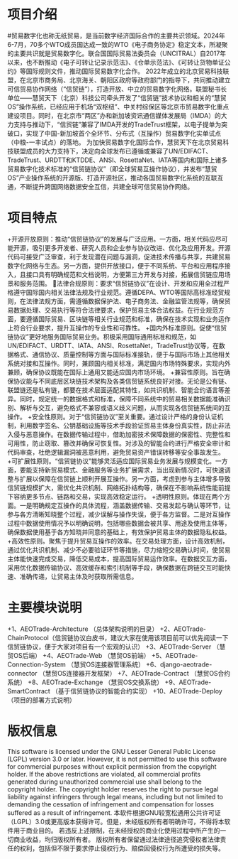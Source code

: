 # 项目介绍
#贸易数字化也称无纸贸易，是当前数字经济国际合作的主要共识领域。2024年6-7月，70多个WTO成员国达成一致的WTO《电子商务协定》稳定文本，所凝聚的主要共识就是贸易数字化。联合国国际贸易法委员会（UNCITRAL）自2017年以来，也不断推动《电子可转让记录示范法》、《仓单示范法》、《可转让货物单证公约》等国际规则文件，推动国际贸易数字化合作。
2022年成立的北京贸易科技联盟，在北京市商务局、北京海关、朝阳区政府等政府部门的指导下，共同推动建立可信贸易协作网络（“信贸链”），打造开放、中立的贸易数字化网络。联盟秘书长单位——慧贸天下（北京）科技公司牵头开发了“信贸链”技术协议和相关的“慧贸OS”操作系统，已经应用于机场“双枢纽”、中关村综保区等北京市贸易数字化重点建设项目。同时，在北京市“两区”办和新加坡资讯通信媒体发展局（IMDA）的大力支持与推动下，“信贸链”兼容了IMDA开发的TradeTrust框架，以电子提单为突破口，实现了中国-新加坡首个全环节、分布式（互操作）贸易数字化实单试点（中粮-一丰试点）的落地。
为加快贸易数字化国际合作，慧贸天下在北京贸易科技联盟成员的大力支持下，决定向全球发布已遵循或兼容了UN/EDIFACT、TradeTrust、URDTT和KTDDE、ANSI、RosettaNet、IATA等国内和国际上诸多贸易数字化技术标准的“信贸链协议”（即全球贸易互操作协议），并发布“慧贸OS”产业操作系统的开源版、打造开源社区，推动各国贸易数字化系统的互联互通，不断提升跨国网络数据安全互信，共建全球可信贸易协作网络。
# 项目特点
+开源开放原则：推动“信贸链协议”的发展与广泛应用。一方面，相关代码应尽可能开源，吸引更多开发者、研究人员和企业参与协议改进、优化及应用开发。开源代码可接受广泛审查，利于发现潜在问题与漏洞，促进技术传播与共享，共建贸易数字化网络与生态。另一方面，提供开放接口，便于不同系统、平台和应用程序接入，且接口具有明确规范和文档说明，方便第三方开发与对接，拓展信贸链应用场景和服务范围。
法律合规原则：要求“信贸链协议”在设计、开发和应用全过程严格遵守国际国内相关法律法规及行业规范。遵循DEPA、WTO等国际高标准经贸规则，在法律法规方面，需遵循数据保护法、电子商务法、金融监管法规等，确保贸易数据处理、交易执行等符合法律要求，保护贸易主体合法权益。在行业规范方面，要遵循国际贸易、区块链等相关行业规范和标准，确保在技术实现和业务运作上符合行业要求，提升互操作的专业性和可靠性。
+国内外标准原则。促使“信贸链协议”更好地服务国际贸易业务。积极采用国际通用标准和规范，如UN/EDIFACT、URDTT、IATA、ANSI、RosettaNet，TradeTrust协议等，在数据格式、通信协议、质量控制等方面与国际标准接轨，便于与国际市场上其他相关系统对接和互操作。同时，兼顾国内相关标准，满足国内市场特殊要求，实现内外兼顾，确保协议既能在国际上通用又能适应国内市场环境。
+兼容性原则。旨在确保协议能与不同底层区块链技术架构及各类信贸链系统良好对接。无论是公有链、联盟链还是私有链，都要在技术层面适配其特性，如共识机制、智能合约语言等差异。同时，规定统一的数据格式和标准，保障不同系统中的贸易相关数据能准确识别、解析与交互，避免格式不兼容或语义歧义问题，从而实现各信贸链系统间的互操作。
+安全性原则。对于“信贸链协议”至关重要。通过设计严格的身份认证机制，利用数字签名、公钥基础设施等技术手段验证贸易主体身份真实性，防止非法入侵与恶意操作。在数据传输过程中，借助加密技术保障数据的保密性、完整性和可用性，防止窃取、篡改并确保可恢复性。对涉及的智能合约进行严格安全审计和代码审查，杜绝逻辑漏洞被恶意利用，避免贸易资产错误转移等安全事故发生。
+可扩展性原则。“信贸链协议”能够灵活适应国际贸易业务发展与规模变化。一方面，要能支持新贸易模式、金融服务等业务扩展需求，当出现新情况时，可快速调整与扩展以保障在信贸链上顺利开展互操作。另一方面，考虑到参与主体增多导致信贸链规模扩大，需优化共识机制、网络拓扑结构等，确保在不影响系统性能前提下容纳更多节点、链路和交易，实现高效稳定运行。
+透明性原则。体现在两个方面。一是明确规定互操作的具体流程，涵盖数据传输、交易发起与确认等环节，让参与各方清晰知晓整个过程，减少误解与操作失误，便于各方监督。二是对互操作过程中数据使用情况予以明确说明，包括哪些数据会被共享、用途及使用主体等，确保数据使用基于各方知晓并同意的基础上，有效保护贸易主体的数据隐私权益。
+高效性原则。聚焦于提升贸易互操作的效率。在交易处理方面，设计高效机制，通过优化共识机制、减少不必要验证环节等措施，尽力缩短交易确认时间，使贸易主体能快速完成交易，降低交易成本，提高国际贸易运作效率。在数据交互方面，采用优化数据传输协议、高效缓存和索引机制等手段，确保数据在跨链交互时能快速、准确传递，让贸易主体及时获取所需信息。
# 主要模块说明
+1、AEOTrade-Architecture （总体架构说明的目录）
+2、AEOTrade-ChainProtocol（信贸链协议白皮书，建议大家在使用该项目前可以优先阅读一下信贸链协议，便于大家对项目有一个宏观的认识）
+3、AEOTrade-Server （慧贸OS后端）
+4、AEOTrade-Web （慧贸OS前端）
+5、AEOTrade-Connection-System （慧贸OS连接器管理系统）
+6、django-aeotrade-connector   （慧贸OS连接器开发框架）
+7、AEOTrade-Contract （慧贸OS合约系统）
+8、AEOTrade-Exchange （慧贸OS交换系统）
+9、AEOTrade-SmartContract （基于信贸链协议的智能合约实现）
+10、AEOTrade-Deploy （项目的部署方式说明）
# 版权信息
This software is licensed under the GNU Lesser General Public License (LGPL) version 3.0 or later. However, it is not permitted to use this software for commercial purposes without explicit permission from the copyright holder.
If the above restrictions are violated, all commercial profits generated during unauthorized commercial use shall belong to the copyright holder. 
The copyright holder reserves the right to pursue legal liability against infringers through legal means, including but not limited to demanding the cessation of infringement and compensation for losses suffered as a result of infringement.
本软件根据GNU较宽松通用公共许可证（LGPL）3.0或更高版本获得许可。但是，未经版权所有者明确许可，不得将本软件用于商业目的。
若违反上述限制，在未经授权的商业化使用过程中所产生的一切商业收益，均归版权所有者。
版权所有者保留通过法律途径追究侵权者法律责任的权利，包括但不限于要求停止侵权行为、赔偿因侵权行为所遭受的损失等。
